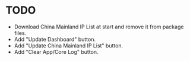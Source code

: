 # TODO

- Download China Mainland IP List at start and remove it from package files.
- Add "Update Dashboard" button.
- Add "Update China Mainland IP List" button.
- Add "Clear App/Core Log" button.